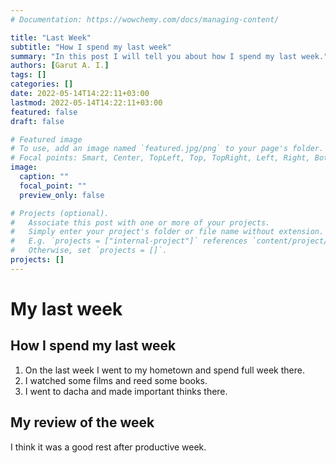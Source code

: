 ```yaml
---
# Documentation: https://wowchemy.com/docs/managing-content/

title: "Last Week"
subtitle: "How I spend my last week"
summary: "In this post I will tell you about how I spend my last week."
authors: [Garut A. I.]
tags: []
categories: []
date: 2022-05-14T14:22:11+03:00
lastmod: 2022-05-14T14:22:11+03:00
featured: false
draft: false

# Featured image
# To use, add an image named `featured.jpg/png` to your page's folder.
# Focal points: Smart, Center, TopLeft, Top, TopRight, Left, Right, BottomLeft, Bottom, BottomRight.
image:
  caption: ""
  focal_point: ""
  preview_only: false

# Projects (optional).
#   Associate this post with one or more of your projects.
#   Simply enter your project's folder or file name without extension.
#   E.g. `projects = ["internal-project"]` references `content/project/deep-learning/index.md`.
#   Otherwise, set `projects = []`.
projects: []
---
```


# My last week

## How I spend my last week

1. On the last week I went to my hometown and spend full week there.
2. I watched some films and reed some books.
3. I went to dacha and made important thinks there.

## My review of the week

I think it was a good rest after productive week.
